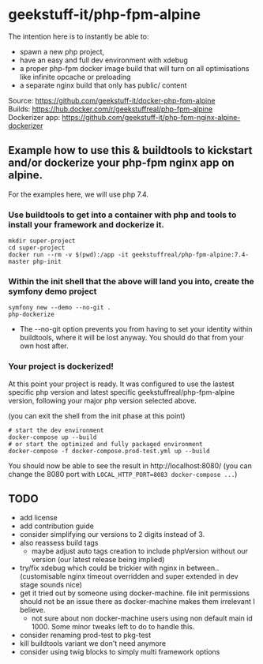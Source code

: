 # geekstuff-it/php-fpm-alpine


The intention here is to instantly be able to:
- spawn a new php project,
- have an easy and full dev environment with xdebug
- a proper php-fpm docker image build that will turn on all optimisations like infinite opcache or preloading
- a separate nginx build that only has public/ content

Source: https://github.com/geekstuff-it/docker-php-fpm-alpine  
Builds: https://hub.docker.com/r/geekstuffreal/php-fpm-alpine  
Dockerizer app: https://github.com/geekstuff-it/php-fpm-nginx-alpine-dockerizer


## Example how to use this & buildtools to kickstart and/or dockerize your php-fpm nginx app on alpine.
For the examples here, we will use php 7.4.

### Use buildtools to get into a container with php and tools to install your framework and dockerize it.
```
mkdir super-project
cd super-project
docker run --rm -v $(pwd):/app -it geekstuffreal/php-fpm-alpine:7.4-master php-init
```

### Within the init shell that the above will land you into, create the symfony demo project
```
symfony new --demo --no-git .
php-dockerize
```
* The --no-git option prevents you from having to set your identity within buildtools, where it will be lost anyway.
   You should do that from your own host after.

### Your project is dockerized!
At this point your project is ready.
It was configured to use the lastest specific php version and latest specific geekstuffreal/php-fpm-alpine version,
following your major php version selected above.

(you can exit the shell from the init phase at this point)
```
# start the dev environment
docker-compose up --build
# or start the optimized and fully packaged environment
docker-compose -f docker-compose.prod-test.yml up --build
```
You should now be able to see the result in http://localhost:8080/
(you can change the 8080 port with `LOCAL_HTTP_PORT=8083 docker-compose ...`)

## TODO
- add license
- add contribution guide
- consider simplifying our versions to 2 digits instead of 3.
- also reassess build tags
  - maybe adjust auto tags creation to include phpVersion without our version (our latest release being implied)
- try/fix xdebug which could be trickier with nginx in between.. (customisable nginx timeout overridden and super extended in dev stage sounds nice)
- get it tried out by someone using docker-machine. file init permissions should not be an issue there as docker-machine makes them irrelevant I believe.
  - not sure about non docker-machine users using non default main id 1000. Some minor tweaks left to do to handle this.
- consider renaming prod-test to pkg-test
- kill buildtools variant we don't need anymore
- consider using twig blocks to simply multi framework options
